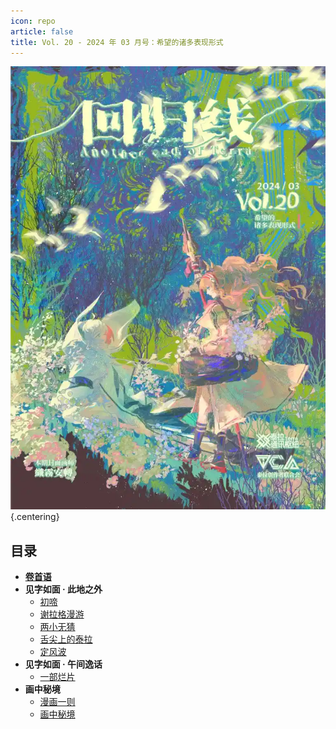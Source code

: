 ```yaml
---
icon: repo
article: false
title: Vol. 20 - 2024 年 03 月号：希望的诸多表现形式
---
```


![](./res/cover.webp) {.centering}

## 目录

- [**卷首语**](intro.html)
- **见字如面 · 此地之外**
  - [初啼](article1.html)
  - [谢拉格漫游](article3.html)
  - [两小无猜](article4.html)
  - [舌尖上的泰拉](article5.html)
  - [定风波](article6.html)
- **见字如面 · 午间逸话**
  - [一部烂片](article2.html)
- **画中秘境**
  - [漫画一则](comic1.html)
  - [画中秘境](paintings.html)

<FakeAds />